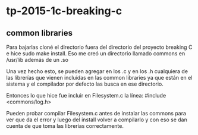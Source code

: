 # tp-2015-1c-breaking-c

## common libraries
Para bajarlas cloné el directorio fuera del directorio del proyecto breaking C e hice sudo make install. Eso me creó un directorio llamado commons en /usr/lib además de un .so

Una vez hecho esto, se pueden agregar en los .c y en los .h cualquiera de las librerías que vienen incluídas en las common libraries ya que están en el sistema y el compilador por defecto las busca en ese directorio.

Entonces lo que hice fue incluir en Filesystem.c la línea:
 #include <commons/log.h>

Pueden probar compilar Filesystem.c antes de instalar las commons para ver que da el error y luego del install volver a compilarlo y con eso se dan cuenta de que toma las librerías correctamente.
